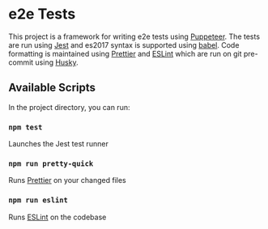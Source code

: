 # e2e Tests

This project is a framework for writing e2e tests using [Puppeteer](https://developers.google.com/web/tools/puppeteer). The tests are run using [Jest](https://jestjs.io/) and es2017 syntax is supported using [babel](https://babeljs.io/). Code formatting is maintained using [Prettier](https://prettier.io/) and [ESLint](https://eslint.org/) which are run on git pre-commit using [Husky](https://typicode.github.io/husky/#/).

## Available Scripts

In the project directory, you can run:

### `npm test`

Launches the Jest test runner

### `npm run pretty-quick`

Runs [Prettier](https://prettier.io/) on your changed files

### `npm run eslint`

Runs [ESLint](https://eslint.org/) on the codebase
